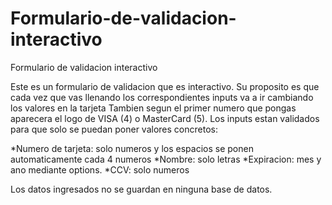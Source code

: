 # Formulario-de-validacion-interactivo
Formulario de validacion interactivo

Este es un formulario de validacion que es interactivo. 
Su proposito es que cada vez que vas llenando los correspondientes inputs va a ir cambiando los valores en la tarjeta
Tambien segun el primer numero que pongas aparecera el logo de VISA (4) o MasterCard (5). 
Los inputs estan validados para que solo se puedan poner valores concretos: 

*Numero de tarjeta: solo numeros y los espacios se ponen automaticamente cada 4 numeros
*Nombre: solo letras
*Expiracion: mes y ano mediante options. 
*CCV: solo numeros 

Los datos ingresados no se guardan en ninguna base de datos. 

